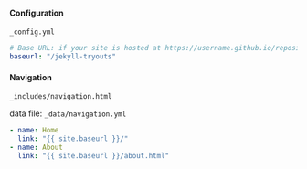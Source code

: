 #### Configuration
`_config.yml`
```yaml
# Base URL: if your site is hosted at https://username.github.io/repository-name
baseurl: "/jekyll-tryouts"
```

#### Navigation
`_includes/navigation.html`

data file: `_data/navigation.yml`
```yaml
- name: Home
  link: "{{ site.baseurl }}/"
- name: About
  link: "{{ site.baseurl }}/about.html"
```
